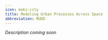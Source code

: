 ```yaml
---
icon: maki:city
title: Modeling Urban Processes Across Space
abbreviation: MUDD
---
```

*Description coming soon*